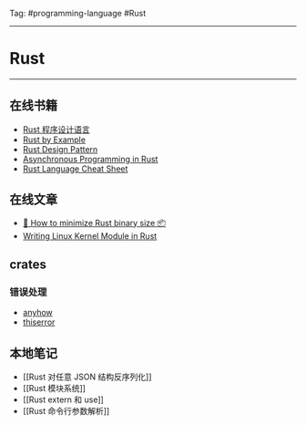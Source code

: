 Tag: #programming-language #Rust 

---

# Rust

---

## 在线书籍

-  [Rust 程序设计语言](https://rustwiki.org/zh-CN/book/title-page.html#rust-%E7%A8%8B%E5%BA%8F%E8%AE%BE%E8%AE%A1%E8%AF%AD%E8%A8%80)
-  [Rust by Example](https://doc.rust-lang.org/rust-by-example/print.html)
-  [Rust Design Pattern](https://rust-unofficial.github.io/patterns/)
-  [Asynchronous Programming in Rust](https://rust-lang.github.io/async-book/01_getting_started/01_chapter.html)
-  [Rust Language Cheat Sheet](https://cheats.rs/)

## 在线文章

-  [🦀 How to minimize Rust binary size 📦](https://github.com/johnthagen/min-sized-rust)
-  [Writing Linux Kernel Module in Rust](https://www.linuxfoundation.org/webinars/writing-linux-kernel-modules-in-rust)

## crates
### 错误处理
- [anyhow](https://crates.io/crates/anyhow)
- [thiserror](https://crates.io/crates/thiserror)

## 本地笔记

- [[Rust 对任意 JSON 结构反序列化]]
- [[Rust 模块系统]]
- [[Rust extern 和 use]]
- [[Rust 命令行参数解析]]